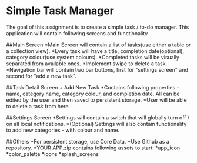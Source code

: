 # Simple Task Manager

The goal of this assignment is to create a simple task / to-do manager. This application will contain following screens and functionality

##Main Screen
*Main Screen will contain a list of tasks(use either a table or a collection view). 
*Every task will have a title, completion date(optional), category colour(use system colours).
*Completed tasks will be visually separated from available ones.
*Implement swipe to delete a task.
*Navigation bar will contain two bar buttons, first for "settings screen" and second for "add a new task".

##Task Detail Screen + Add New Task
*Contains following properties - name, category name, category colour, and completion date. All can be edited by the user and then saved to persistent storage.
*User will be able to delete a task from here.

##Settings Screen
*Settings will contain a switch that will globally turn off / on all local notifications. 
*(Optional) Settings will also contain functionality to add new categories - with colour and name.

##Others
*For persistent storage, use Core Data.
*Use Github as a repository.
*YOUR APP.zip contains following assets to start:
    *app_icon 
    *color_palette 
    *icons 
    *splash_screens
